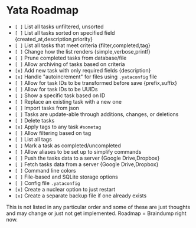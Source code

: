 # Yata Roadmap

- `[ ]` List all tasks unfiltered, unsorted
- `[ ]` List all tasks sorted on specified field {created_at,description,priority}
- `[ ]` List all tasks that meet criteria {filter,completed,tag}
- `[ ]` Change how the list renders {simple,verbose,printf}
- `[ ]` Prune completed tasks from database/file
- `[ ]` Allow archiving of tasks based on criteria
- `[x]` Add new task with only required fields {description}
- `[x]` Handle "autoincrement" for files using `.yataconfig` file
- `[ ]` Allow for task IDs to be transformed before save {prefix,suffix}
- `[ ]` Allow for task IDs to be UUIDs
- `[ ]` Show a specific task based on ID
- `[ ]` Replace an existing task with a new one
- `[ ]` Import tasks from json
- `[ ]` Tasks are update-able through additions, changes, or deletions
- `[ ]` Delete tasks
- `[x]` Apply tags to any task `#sometag`
- `[ ]` Allow filtering based on tag
- `[ ]` List all tags
- `[ ]` Mark a task as completed/uncompleted
- `[ ]` Allow aliases to be set up to simplify commands
- `[ ]` Push the tasks data to a server {Google Drive,Dropbox}
- `[ ]` Fetch tasks data from a server {Google Drive,Dropbox}
- `[ ]` Command line colors
- `[ ]` File-based and SQLite storage options
- `[ ]` Config file `.yataconfig`
- `[x]` Create a nuclear option to just restart
- `[x]` Create a separate backup file if one already exists

This is not listed in any particular order and some of these are just thoughts and may change or just not get implemented. Roadmap = Braindump right now.